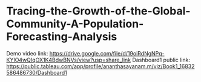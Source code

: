 # Tracing-the-Growth-of-the-Global-Community-A-Population-Forecasting-Analysis
Demo video link:
https://drive.google.com/file/d/19oiRdNgNPq-KYIO4wQIqOX1K4BdwBNVs/view?usp=share_link
Dashboard1 public link:
https://public.tableau.com/app/profile/ananthasayanam.m/viz/Book1_16832586486730/Dashboard1
